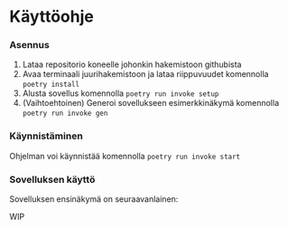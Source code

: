 # Käyttöohje

### Asennus
1.   Lataa repositorio koneelle johonkin hakemistoon githubista
2.   Avaa terminaali juurihakemistoon ja lataa riippuvuudet komennolla ```poetry install```
3. Alusta sovellus komennolla ```poetry run invoke setup```
4. (Vaihtoehtoinen) Generoi sovellukseen esimerkkinäkymä komennolla ```poetry run invoke gen```

### Käynnistäminen
Ohjelman voi käynnistää komennolla ```poetry run invoke start```

### Sovelluksen käyttö
Sovelluksen ensinäkymä on seuraavanlainen:

WIP